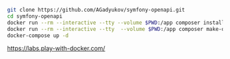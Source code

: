 ```` bash
git clone https://github.com/AGadyukov/symfony-openapi.git
cd symfony-openapi
docker run --rm --interactive --tty --volume $PWD:/app composer install
docker run --rm --interactive --tty  --volume $PWD:/app composer make-openapi-doc
docker-compose up -d
````

https://labs.play-with-docker.com/
